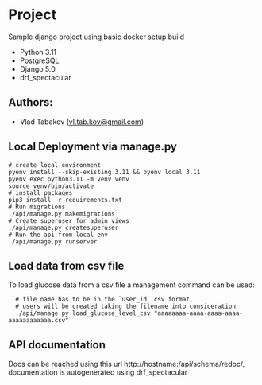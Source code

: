 # Project

Sample django project using basic docker setup build

- Python 3.11
- PostgreSQL
- Django 5.0
- drf_spectacular

## Authors:

- Vlad Tabakov (vl.tab.kov@gmail.com)


## Local Deployment via manage.py

```shell
# create local environment
pyenv install --skip-existing 3.11 && pyenv local 3.11 
pyenv exec python3.11 -m venv venv 
source venv/bin/activate
# install packages
pip3 install -r requirements.txt
# Run migrations
./api/manage.py makemigrations 
# Create superuser for admin views
./api/manage.py createsuperuser 
# Run the api from local env
./api/manage.py runserver 
```

## Load data from csv file

To load glucose data from a csv file a management command can be used:

```shell
  # file name has to be in the `user_id`.csv format, 
  # users will be created taking the filename into consideration
  ./api/manage.py load_glucose_level_csv "aaaaaaaa-aaaa-aaaa-aaaa-aaaaaaaaaaaa.csv"
```

## API documentation

Docs can be reached using this url http://hostname:/api/schema/redoc/, documentation is autogenerated using drf_spectacular